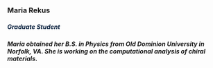 <h3><b>Maria Rekus</b></h3>
<h5 style="color: #0c2340;"><b>Graduate Student</b></h5>
<p></p>
<h5>Maria obtained her B.S. in Physics from Old Dominion University in Norfolk, VA. She is working on the computational analysis of chiral materials.</h5>

